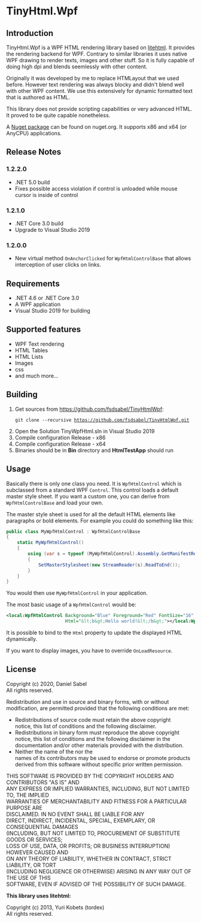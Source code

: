 # TinyHtml.Wpf
## Introduction
TinyHtml.Wpf is a WPF HTML rendering library based on [litehtml](https://github.com/litehtml/litehtml).
It provides the rendering backend for WPF. Contrary to similar libraries it uses native WPF drawing to 
render texts, images and other stuff. So it is fully capable of doing high dpi and blends seemlessly with
other content.

Originally it was developed by me to replace HTMLayout that we used before. However text rendering
was always blocky and didn't blend well with other WPF content. We use this extensively for dynamic formatted text that 
is authored as HTML.

This library does not provide scripting capabilities or very advanced HTML. It proved to be quite
capable nonetheless.

A [Nuget package](https://www.nuget.org/packages/TinyHtml.Wpf) can be found on nuget.org. It supports
x86 and x64 (or AnyCPU) applications.

## Release Notes

### 1.2.2.0
- .NET 5.0 build
- Fixes possible access violation if control is unloaded while mouse cursor is inside of control

### 1.2.1.0
- .NET Core 3.0 build
- Upgrade to Visual Studio 2019


### 1.2.0.0
- New virtual method `OnAnchorClicked` for `WpfHtmlControlBase` that allows interception of user clicks on links.

## Requirements
- .NET 4.6 or .NET Core 3.0
- A WPF application
- Visual Studio 2019 for building

## Supported features
- WPF Text rendering
- HTML Tables
- HTML Lists
- Images
- css
- and much more...

## Building
1. Get sources from https://github.com/fsdsabel/TinyHtmlWpf:
<br/><pre><code>git clone --recursive https://github.com/fsdsabel/TinyHtmlWpf.git</code></pre>
2. Open the Solution TinyWpfHtml.sln in Visual Studio 2019
3. Compile configuration Release - x86
4. Compile configuration Release - x64
5. Binaries should be in **Bin** directory and **HtmlTestApp** should run

## Usage
Basically there is only one class you need. It is `WpfHtmlControl` which is subclassed from a standard
WPF `Control`. This control loads a default master style sheet. If you want a custom one, you can derive from
`WpfHtmlControlBase` and load your own.

The master style sheet is used for all the default HTML elements like paragraphs or bold elements. For example you could do something like this:

```csharp
public class MyWpfHtmlControl : WpfHtmlControlBase
{
    static MyWpfHtmlControl()
    {
        using (var s = typeof (MyWpfHtmlControl).Assembly.GetManifestResourceStream(typeof (MyWpfHtmlControl), "master.css"))
        {
            SetMasterStylesheet(new StreamReader(s).ReadToEnd());
        }
    }
}
```

You would then use `MyWpfHtmlControl` in your application. 

The most basic usage of a `WpfHtmlControl` would be:

```xml
<local:WpfHtmlControl Background="Blue" Foreground="Red" FontSize="16" 
                      Html="&lt;b&gt;Hello world!&lt;/b&gt;"></local:WpfHtmlControl>
```

It is possible to bind to the `Html` property to update the displayed HTML dynamically.

If you want to display images, you have to override `OnLoadResource`.

## License
Copyright (c) 2020, Daniel Sabel  
All rights reserved.

Redistribution and use in source and binary forms, with or without  
modification, are permitted provided that the following conditions are met:  
- Redistributions of source code must retain the above copyright  
      notice, this list of conditions and the following disclaimer.  
- Redistributions in binary form must reproduce the above copyright  
      notice, this list of conditions and the following disclaimer in the  
      documentation and/or other materials provided with the distribution.  
- Neither the name of the <organization> nor the  
      names of its contributors may be used to endorse or promote products  
      derived from this software without specific prior written permission.  

THIS SOFTWARE IS PROVIDED BY THE COPYRIGHT HOLDERS AND CONTRIBUTORS "AS IS" AND  
ANY EXPRESS OR IMPLIED WARRANTIES, INCLUDING, BUT NOT LIMITED TO, THE IMPLIED  
WARRANTIES OF MERCHANTABILITY AND FITNESS FOR A PARTICULAR PURPOSE ARE  
DISCLAIMED. IN NO EVENT SHALL <COPYRIGHT HOLDER> BE LIABLE FOR ANY  
DIRECT, INDIRECT, INCIDENTAL, SPECIAL, EXEMPLARY, OR CONSEQUENTIAL DAMAGES  
(INCLUDING, BUT NOT LIMITED TO, PROCUREMENT OF SUBSTITUTE GOODS OR SERVICES;  
LOSS OF USE, DATA, OR PROFITS; OR BUSINESS INTERRUPTION) HOWEVER CAUSED AND  
ON ANY THEORY OF LIABILITY, WHETHER IN CONTRACT, STRICT LIABILITY, OR TORT  
(INCLUDING NEGLIGENCE OR OTHERWISE) ARISING IN ANY WAY OUT OF THE USE OF THIS  
SOFTWARE, EVEN IF ADVISED OF THE POSSIBILITY OF SUCH DAMAGE.

**This library uses litehtml:**

Copyright (c) 2013, Yuri Kobets (tordex)  
All rights reserved.
